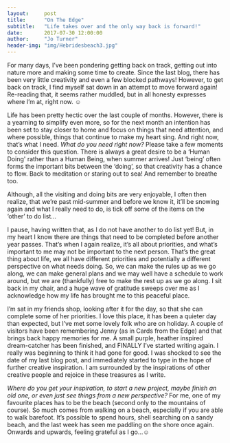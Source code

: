```yaml
---
layout:     post
title:      "On The Edge"
subtitle:   "Life takes over and the only way back is forward!"
date:       2017-07-30 12:00:00
author:     "Jo Turner"
header-img: "img/Hebridesbeach3.jpg"
---
```

For many days, I’ve been pondering getting back on track, getting out into nature more and making some time to create. Since the last blog, there has been very little creativity and even a few blocked pathways! However, to get back on track, I find myself sat down in an attempt to move forward again! Re-reading that, it seems rather muddled, but in all honesty expresses where I’m at, right now. ☺

Life has been pretty hectic over the last couple of months. However, there is a yearning to simplify even more, so for the next month an intention has been set to stay closer to home and focus on things that need attention, and where possible, things that continue to make my heart sing. And right now, that’s what I need. *What do you need right now?* Please take a few moments to consider this question. There is always a great desire to be a ‘Human Doing' rather than a Human Being, when summer arrives! Just ‘being’ often forms the important bits between the ‘doing’, so that creativity has a chance to flow. Back to meditation or staring out to sea! And remember to breathe too.

Although, all the visiting and doing bits are very enjoyable, I often then realize, that we’re past mid-summer and before we know it, it’ll be snowing again and what I really need to do, is tick off some of the items on the ‘other’ to do list…

I pause, having written that, as I do not have another to do list yet! But, in my heart I know there are things that need to be completed before another year passes. That’s when I again realize, it’s all about priorities, and what’s important to me may not be important to the next person.  That’s the great thing about life, we all have different priorities and potentially a different perspective on what needs doing.  So, we can make the rules up as we go along, we can make general plans and we may well have a schedule to work around, but we are (thankfully) free to make the rest up as we go along. I sit back in my chair, and a huge wave of gratitude sweeps over me as I acknowledge how my life has brought me to this peaceful place.

I’m sat in my friends shop, looking after it for the day, so that she can complete some of her priorities. I love this place, it has been a quieter day than expected, but I’ve met some lovely folk who are on holiday. A couple of visitors have been remembering Jenny (as in Cards from the Edge) and that brings back happy memories for me. A small purple, heather inspired dream-catcher has been finished, and FINALLY I’ve started writing again. I really was beginning to think it had gone for good. I was shocked to see the date of my last blog post, and immediately started to type in the hope of further creative inspiration. I am surrounded by the inspirations of other creative people and rejoice in these treasures as I write.

*Where do you get your inspiration, to start a new project, maybe finish an old one, or even just see things from a new perspective?*  For me, one of my favourite places has to be the beach (second only to the mountains of course).  So much comes from walking on a beach, especially if you are able to walk barefoot. It’s possible to spend hours, shell searching on a sandy beach, and the last week has seen me paddling on the shore once again. Onwards and upwards, feeling grateful as I go…☺
